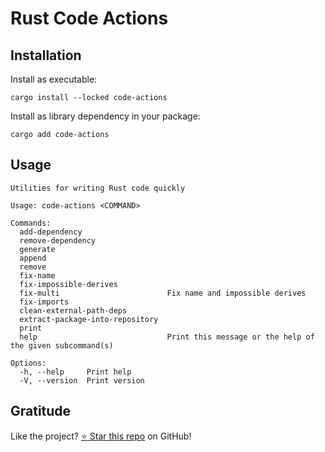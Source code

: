 <!-- DO NOT EDIT -->
<!-- This file is automatically generated by README.ts. -->
<!-- Edit README.ts if you want to make changes. -->

# Rust Code Actions



## Installation

Install as executable:

```shell
cargo install --locked code-actions
```

Install as library dependency in your package:

```shell
cargo add code-actions
```

## Usage

```shell
Utilities for writing Rust code quickly

Usage: code-actions <COMMAND>

Commands:
  add-dependency                   
  remove-dependency                
  generate                         
  append                           
  remove                           
  fix-name                         
  fix-impossible-derives           
  fix-multi                        Fix name and impossible derives
  fix-imports                      
  clean-external-path-deps         
  extract-package-into-repository  
  print                            
  help                             Print this message or the help of the given subcommand(s)

Options:
  -h, --help     Print help
  -V, --version  Print version
```

## Gratitude

Like the project? [⭐ Star this repo](https://github.com/DenisGorbachev/code-actions) on GitHub!
